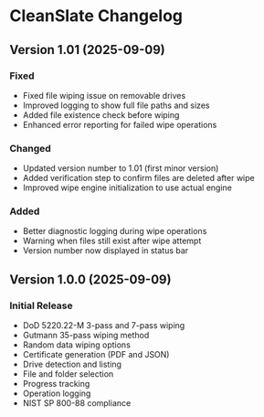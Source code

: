 # CleanSlate Changelog

## Version 1.01 (2025-09-09)
### Fixed
- Fixed file wiping issue on removable drives
- Improved logging to show full file paths and sizes
- Added file existence check before wiping
- Enhanced error reporting for failed wipe operations

### Changed
- Updated version number to 1.01 (first minor version)
- Added verification step to confirm files are deleted after wipe
- Improved wipe engine initialization to use actual engine

### Added
- Better diagnostic logging during wipe operations
- Warning when files still exist after wipe attempt
- Version number now displayed in status bar

## Version 1.0.0 (2025-09-09)
### Initial Release
- DoD 5220.22-M 3-pass and 7-pass wiping
- Gutmann 35-pass wiping method
- Random data wiping options
- Certificate generation (PDF and JSON)
- Drive detection and listing
- File and folder selection
- Progress tracking
- Operation logging
- NIST SP 800-88 compliance
